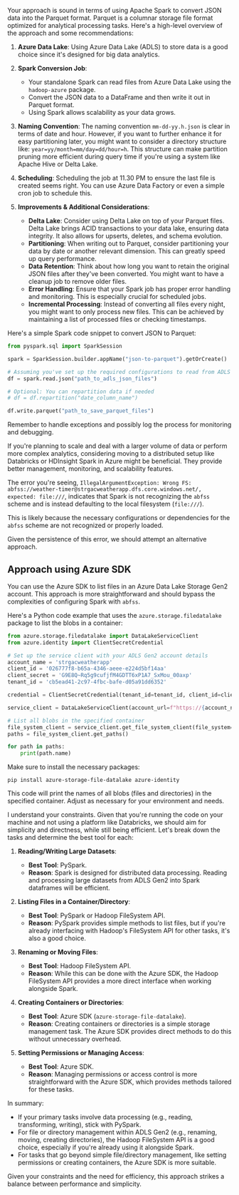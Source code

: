 Your approach is sound in terms of using Apache Spark to convert JSON data into the Parquet format. Parquet is a columnar storage file format optimized for analytical processing tasks. Here's a high-level overview of the approach and some recommendations:

1. **Azure Data Lake**: Using Azure Data Lake (ADLS) to store data is a good choice since it's designed for big data analytics.

2. **Spark Conversion Job**:
   - Your standalone Spark can read files from Azure Data Lake using the `hadoop-azure` package. 
   - Convert the JSON data to a DataFrame and then write it out in Parquet format. 
   - Using Spark allows scalability as your data grows.

3. **Naming Convention**: The naming convention `mm-dd-yy.h.json` is clear in terms of date and hour. However, if you want to further enhance it for easy partitioning later, you might want to consider a directory structure like: `year=yy/month=mm/day=dd/hour=h`. This structure can make partition pruning more efficient during query time if you're using a system like Apache Hive or Delta Lake.

4. **Scheduling**: Scheduling the job at 11.30 PM to ensure the last file is created seems right. You can use Azure Data Factory or even a simple cron job to schedule this.

5. **Improvements & Additional Considerations**:
   - **Delta Lake**: Consider using Delta Lake on top of your Parquet files. Delta Lake brings ACID transactions to your data lake, ensuring data integrity. It also allows for upserts, deletes, and schema evolution.
   - **Partitioning**: When writing out to Parquet, consider partitioning your data by date or another relevant dimension. This can greatly speed up query performance.
   - **Data Retention**: Think about how long you want to retain the original JSON files after they've been converted. You might want to have a cleanup job to remove older files.
   - **Error Handling**: Ensure that your Spark job has proper error handling and monitoring. This is especially crucial for scheduled jobs.
   - **Incremental Processing**: Instead of converting all files every night, you might want to only process new files. This can be achieved by maintaining a list of processed files or checking timestamps.

Here's a simple Spark code snippet to convert JSON to Parquet:

```python
from pyspark.sql import SparkSession

spark = SparkSession.builder.appName("json-to-parquet").getOrCreate()

# Assuming you've set up the required configurations to read from ADLS
df = spark.read.json("path_to_adls_json_files")

# Optional: You can repartition data if needed
# df = df.repartition("date_column_name")

df.write.parquet("path_to_save_parquet_files")
```

Remember to handle exceptions and possibly log the process for monitoring and debugging.

If you're planning to scale and deal with a larger volume of data or perform more complex analytics, considering moving to a distributed setup like Databricks or HDInsight Spark in Azure might be beneficial. They provide better management, monitoring, and scalability features.

The error you're seeing, `IllegalArgumentException: Wrong FS: abfss://weather-timer@strgacweatherapp.dfs.core.windows.net/, expected: file:///`, indicates that Spark is not recognizing the `abfss` scheme and is instead defaulting to the local filesystem (`file:///`).

This is likely because the necessary configurations or dependencies for the `abfss` scheme are not recognized or properly loaded.

Given the persistence of this error, we should attempt an alternative approach.

## Approach using Azure SDK

You can use the Azure SDK to list files in an Azure Data Lake Storage Gen2 account. This approach is more straightforward and should bypass the complexities of configuring Spark with `abfss`.

Here's a Python code example that uses the `azure.storage.filedatalake` package to list the blobs in a container:

```python
from azure.storage.filedatalake import DataLakeServiceClient
from azure.identity import ClientSecretCredential

# Set up the service client with your ADLS Gen2 account details
account_name = 'strgacweatherapp'
client_id = '026777f8-b65a-4346-aeee-e224d5bf14aa'
client_secret = 'G9E8Q~Rq5g9cufjfM4GDTT6xP1A7_SxMou_00axp'
tenant_id = 'cb5ead41-2c97-4fbc-bafe-d05a91dd6352'

credential = ClientSecretCredential(tenant_id=tenant_id, client_id=client_id, client_secret=client_secret)

service_client = DataLakeServiceClient(account_url=f"https://{account_name}.dfs.core.windows.net", credential=credential)

# List all blobs in the specified container
file_system_client = service_client.get_file_system_client(file_system="weather-timer")
paths = file_system_client.get_paths()

for path in paths:
    print(path.name)
```

Make sure to install the necessary packages:

```
pip install azure-storage-file-datalake azure-identity
```

This code will print the names of all blobs (files and directories) in the specified container. Adjust as necessary for your environment and needs.

I understand your constraints. Given that you're running the code on your machine and not using a platform like Databricks, we should aim for simplicity and directness, while still being efficient. Let's break down the tasks and determine the best tool for each:

1. **Reading/Writing Large Datasets**: 
    - **Best Tool**: PySpark.
    - **Reason**: Spark is designed for distributed data processing. Reading and processing large datasets from ADLS Gen2 into Spark dataframes will be efficient.
    
2. **Listing Files in a Container/Directory**:
    - **Best Tool**: PySpark or Hadoop FileSystem API.
    - **Reason**: PySpark provides simple methods to list files, but if you're already interfacing with Hadoop's FileSystem API for other tasks, it's also a good choice.
    
3. **Renaming or Moving Files**:
    - **Best Tool**: Hadoop FileSystem API.
    - **Reason**: While this can be done with the Azure SDK, the Hadoop FileSystem API provides a more direct interface when working alongside Spark.
    
4. **Creating Containers or Directories**:
    - **Best Tool**: Azure SDK (`azure-storage-file-datalake`).
    - **Reason**: Creating containers or directories is a simple storage management task. The Azure SDK provides direct methods to do this without unnecessary overhead.
    
5. **Setting Permissions or Managing Access**:
    - **Best Tool**: Azure SDK.
    - **Reason**: Managing permissions or access control is more straightforward with the Azure SDK, which provides methods tailored for these tasks.
    
In summary:

- If your primary tasks involve data processing (e.g., reading, transforming, writing), stick with PySpark.
- For file or directory management within ADLS Gen2 (e.g., renaming, moving, creating directories), the Hadoop FileSystem API is a good choice, especially if you're already using it alongside Spark.
- For tasks that go beyond simple file/directory management, like setting permissions or creating containers, the Azure SDK is more suitable.

Given your constraints and the need for efficiency, this approach strikes a balance between performance and simplicity.